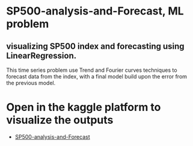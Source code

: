 # SP500-analysis-and-Forecast, ML problem

## visualizing SP500 index and forecasting using LinearRegression.

This time series problem use Trend and Fourier curves techniques to forecast data from the index,
with a final model build upon the error from the previous model.

# Open in the kaggle platform to visualize the outputs
- [SP500-analysis-and-Forecast](https://www.kaggle.com/code/caiomaxximus/s-p-500-analysis-and-forecasting)

